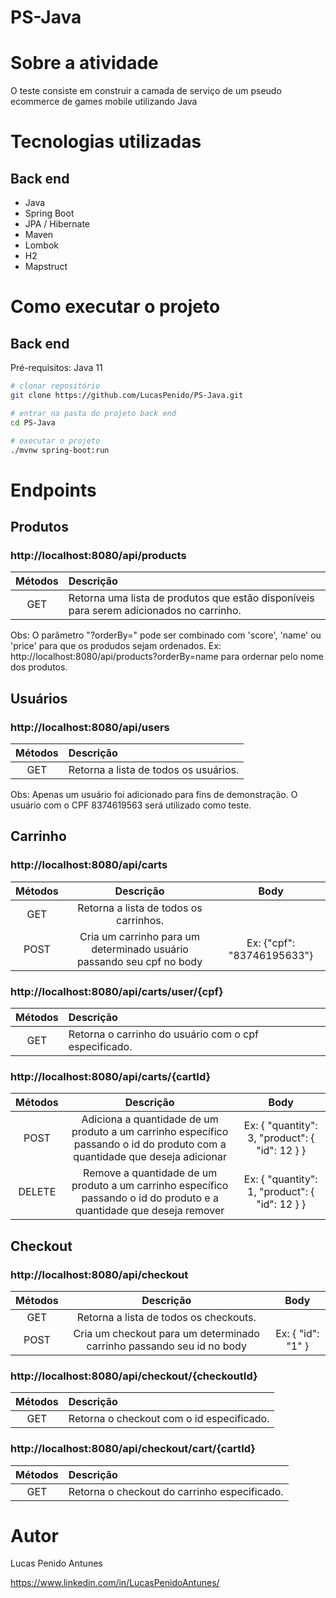 # PS-Java

# Sobre a atividade

O teste consiste em construir a camada de serviço de um pseudo ecommerce de games mobile utilizando Java

# Tecnologias utilizadas
## Back end
- Java
- Spring Boot
- JPA / Hibernate
- Maven
- Lombok
- H2
- Mapstruct

# Como executar o projeto

## Back end
Pré-requisitos: Java 11

```bash
# clonar repositório
git clone https://github.com/LucasPenido/PS-Java.git

# entrar na pasta do projeto back end
cd PS-Java

# executar o projeto
./mvnw spring-boot:run
```
# Endpoints

## Produtos

### http://localhost:8080/api/products

| Métodos       | Descrição     
|:-------------:|:-------------
| GET           | Retorna uma lista de produtos que estão disponíveis para serem adicionados no carrinho.

Obs: O parâmetro "?orderBy=" pode ser combinado com 'score', 'name' ou 'price' para que os produdos sejam ordenados.
Ex: http://localhost:8080/api/products?orderBy=name para ordernar pelo nome dos produtos.

## Usuários
### http://localhost:8080/api/users

| Métodos       | Descrição     
|:-------------:|:-------------
| GET           | Retorna a lista de todos os usuários.

Obs: Apenas um usuário foi adicionado para fins de demonstração. O usuário com o CPF 8374619563 será utilizado como teste.

## Carrinho

### http://localhost:8080/api/carts

| Métodos       | Descrição     | Body
|:-------------:|:-------------:|:-:
| GET           | Retorna a lista de todos os carrinhos.| |
| POST          | Cria um carrinho para um determinado usuário passando seu cpf no body| Ex: {"cpf": "83746195633"}

### http://localhost:8080/api/carts/user/{cpf}

| Métodos       | Descrição     
|:-------------:|:-------------
| GET           | Retorna o carrinho do usuário com o cpf especificado.

### http://localhost:8080/api/carts/{cartId}

| Métodos       | Descrição     | Body
|:-------------:|:-------------:|:-:
| POST          | Adiciona a quantidade de um produto a um carrinho específico passando o id do produto com a quantidade que deseja adicionar| Ex: { "quantity": 3, "product": { "id": 12 } }
| DELETE | Remove a quantidade de um produto a um carrinho específico passando o id do produto e a quantidade que deseja remover| Ex: { "quantity": 1, "product": { "id": 12 } }

## Checkout

### http://localhost:8080/api/checkout

| Métodos       | Descrição     | Body
|:-------------:|:-------------:|:-:
| GET           | Retorna a lista de todos os checkouts.| |
| POST          | Cria um checkout para um determinado carrinho passando seu id no body| Ex: { "id": "1" }

### http://localhost:8080/api/checkout/{checkoutId}

| Métodos       | Descrição     
|:-------------:|:-------------
| GET           | Retorna o checkout com o id especificado.

### http://localhost:8080/api/checkout/cart/{cartId}

| Métodos       | Descrição     
|:-------------:|:-------------
| GET           | Retorna o checkout do carrinho especificado.

# Autor

Lucas Penido Antunes

https://www.linkedin.com/in/LucasPenidoAntunes/

